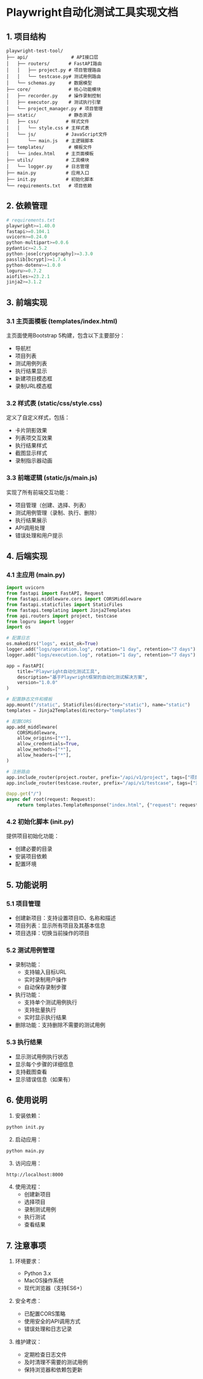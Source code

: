 # Playwright自动化测试工具实现文档

## 1. 项目结构

```
playwright-test-tool/
├── api/                # API接口层
│   ├── routers/       # FastAPI路由
│   │   ├── project.py # 项目管理路由
│   │   └── testcase.py# 测试用例路由
│   └── schemas.py     # 数据模型
├── core/              # 核心功能模块
│   ├── recorder.py    # 操作录制控制
│   ├── executor.py    # 测试执行引擎
│   └── project_manager.py # 项目管理
├── static/            # 静态资源
│   ├── css/          # 样式文件
│   │   └── style.css # 主样式表
│   └── js/           # JavaScript文件
│       └── main.js   # 主逻辑脚本
├── templates/         # 模板文件
│   └── index.html    # 主页面模板
├── utils/            # 工具模块
│   └── logger.py     # 日志管理
├── main.py           # 应用入口
├── init.py           # 初始化脚本
└── requirements.txt   # 项目依赖
```

## 2. 依赖管理

```python
# requirements.txt
playwright>=1.40.0
fastapi>=0.104.1
uvicorn>=0.24.0
python-multipart>=0.0.6
pydantic>=2.5.2
python-jose[cryptography]>=3.3.0
passlib[bcrypt]>=1.7.4
python-dotenv>=1.0.0
loguru>=0.7.2
aiofiles>=23.2.1
jinja2>=3.1.2
```

## 3. 前端实现

### 3.1 主页面模板 (templates/index.html)

主页面使用Bootstrap 5构建，包含以下主要部分：
- 导航栏
- 项目列表
- 测试用例列表
- 执行结果显示
- 新建项目模态框
- 录制URL模态框

### 3.2 样式表 (static/css/style.css)

定义了自定义样式，包括：
- 卡片阴影效果
- 列表项交互效果
- 执行结果样式
- 截图显示样式
- 录制指示器动画

### 3.3 前端逻辑 (static/js/main.js)

实现了所有前端交互功能：
- 项目管理（创建、选择、列表）
- 测试用例管理（录制、执行、删除）
- 执行结果展示
- API调用处理
- 错误处理和用户提示

## 4. 后端实现

### 4.1 主应用 (main.py)

```python
import uvicorn
from fastapi import FastAPI, Request
from fastapi.middleware.cors import CORSMiddleware
from fastapi.staticfiles import StaticFiles
from fastapi.templating import Jinja2Templates
from api.routers import project, testcase
from loguru import logger
import os

# 配置日志
os.makedirs("logs", exist_ok=True)
logger.add("logs/operation.log", rotation="1 day", retention="7 days")
logger.add("logs/execution.log", rotation="1 day", retention="7 days")

app = FastAPI(
    title="Playwright自动化测试工具",
    description="基于Playwright框架的自动化测试解决方案",
    version="1.0.0"
)

# 配置静态文件和模板
app.mount("/static", StaticFiles(directory="static"), name="static")
templates = Jinja2Templates(directory="templates")

# 配置CORS
app.add_middleware(
    CORSMiddleware,
    allow_origins=["*"],
    allow_credentials=True,
    allow_methods=["*"],
    allow_headers=["*"],
)

# 注册路由
app.include_router(project.router, prefix="/api/v1/project", tags=["项目管理"])
app.include_router(testcase.router, prefix="/api/v1/testcase", tags=["测试用例"])

@app.get("/")
async def root(request: Request):
    return templates.TemplateResponse("index.html", {"request": request})
```

### 4.2 初始化脚本 (init.py)

提供项目初始化功能：
- 创建必要的目录
- 安装项目依赖
- 配置环境

## 5. 功能说明

### 5.1 项目管理
- 创建新项目：支持设置项目ID、名称和描述
- 项目列表：显示所有项目及其基本信息
- 项目选择：切换当前操作的项目

### 5.2 测试用例管理
- 录制功能：
  - 支持输入目标URL
  - 实时录制用户操作
  - 自动保存录制步骤
- 执行功能：
  - 支持单个测试用例执行
  - 支持批量执行
  - 实时显示执行结果
- 删除功能：支持删除不需要的测试用例

### 5.3 执行结果
- 显示测试用例执行状态
- 显示每个步骤的详细信息
- 支持截图查看
- 显示错误信息（如果有）

## 6. 使用说明

1. 安装依赖：
```bash
python init.py
```

2. 启动应用：
```bash
python main.py
```

3. 访问应用：
```
http://localhost:8000
```

4. 使用流程：
   - 创建新项目
   - 选择项目
   - 录制测试用例
   - 执行测试
   - 查看结果

## 7. 注意事项

1. 环境要求：
   - Python 3.x
   - MacOS操作系统
   - 现代浏览器（支持ES6+）

2. 安全考虑：
   - 已配置CORS策略
   - 使用安全的API调用方式
   - 错误处理和日志记录

3. 维护建议：
   - 定期检查日志文件
   - 及时清理不需要的测试用例
   - 保持浏览器和依赖包更新 